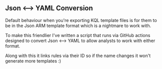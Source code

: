 ## Json <--> YAML Conversion

Default behaviour when you're exporting KQL template files is for them to be in the Json ARM template format which is a nightmare to work with.

To make this friendlier I've written a script that runs via GitHub actions designed to convert Json <--> YAML to allow analysts to work with either format.

Along with this it links rules via their ID so if the name changes it won't generate more templates :)
